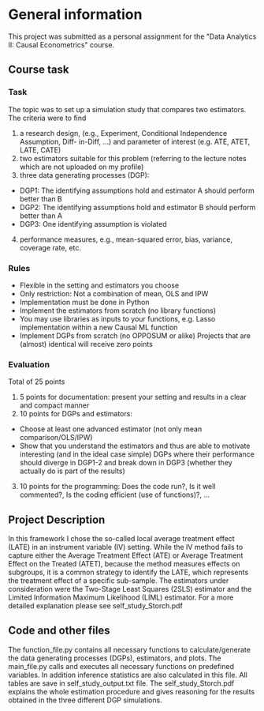 # General information

This project was submitted as a personal assignment for the "Data Analytics II: Causal Econometrics" course.

## Course task

### Task
The topic was to set up a simulation study that compares two estimators. The criteria were to find 
 
1. a research design, (e.g., Experiment, Conditional Independence Assumption, Diff- in-Diff, ...) and parameter of interest (e.g. ATE, ATET, LATE, CATE) 
2. two estimators suitable for this problem (referring to the lecture notes which are not uploaded on my profile) 
3. three data generating processes (DGP): 
 - DGP1: The identifying assumptions hold and estimator A should perform better than B 
 - DGP2: The identifying assumptions hold and estimator B should perform better than A 
 - DGP3: One identifying assumption is violated
4. performance measures, e.g., mean-squared error, bias, variance, coverage rate, etc.

### Rules

- Flexible in the setting and estimators you choose
- Only restriction: Not a combination of mean, OLS and IPW 
- Implementation must be done in Python
- Implement the estimators from scratch (no library functions)
- You may use libraries as inputs to your functions, e.g. Lasso implementation within a new Causal ML function
- Implement DGPs from scratch (no OPPOSUM or alike) Projects that are (almost) identical will receive zero points

### Evaluation

Total of 25 points

1. 5 points for documentation: present your setting and results in a clear and
compact manner
2. 10 points for DGPs and estimators:
 - Choose at least one advanced estimator (not only mean comparison/OLS/IPW)
 - Show that you understand the estimators and thus are able to motivate interesting
(and in the ideal case simple) DGPs where their performance should diverge in DGP1-2 and break down in DGP3 (whether they actually do is part of the results)
3. 10 points for the programming: Does the code run?, Is it well commented?, Is the coding efficient (use of functions)?, ...

## Project Description

In this framework I chose the so-called local average treatment effect (LATE) in an instrument variable (IV) setting. While the IV method fails to capture either the Average Treatment Effect (ATE) or Average Treatment Effect on the Treated (ATET), because the method measures effects on subgroups, it is a common strategy to identify the LATE, which represents the treatment effect of a specific sub-sample.
The estimators under consideration were the Two-Stage Least Squares (2SLS) estimator and the Limited Information Maximum Likelihood (LIML) estimator. For a more detailed explanation please see self_study_Storch.pdf

## Code and other files

The function_file.py contains all necessary functions to calculate/generate the data generating processes (DGPs), estimators, and plots.
The main_file.py calls and executes all necessary functions on predefined variables. In addition inference statistics are also calculated in this file. All tables are save in self_study_output.txt file. The self_study_Storch.pdf explains the whole estimation procedure and gives reasoning for the results obtained in the three different DGP simulations.
